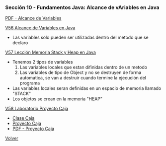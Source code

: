 ### Sección 10 - Fundamentos Java: Alcance de vAriables en Java
[PDF - Alcance de Variables](apuntes/09-03-AlcanceVariables-CFJ.pdf)

[V56 Alcance de Variables en Java](V56_Alcance_de_Variables_en_Java/src/operaciones/PruebaAritmetica.java)
- Las variables solo pueden ser utilizadas dentro del metodo que se declaro

[V57 Lección Memoria Stack y Heap en Java](V57_Leccion_Memoria_Stack_y_Heap_en_Java/src/operaciones/PruebaAritmetica.java)
- Tenemos 2 tipos de variables
    1. Las variables locales que estan difinidas dentro de un metodo
    2. Las variables de tipo de Object y no se destruyen de forma automatica,
        se van a destruir cuando termine la ejecución del programa
- Las variables locales seran definidas en un espacio de memoria llamado "STACK"
- Los objetos se crean en la memoria "HEAP"

[V58 Laboratorio Proyecto Caja](V58_Laboratorio_Proyecto_Caja/src/proyecto)
- [Clase Caja](V58_Laboratorio_Proyecto_Caja/src/proyecto/Caja.java)
- [Proyecto Caja](V58_Laboratorio_Proyecto_Caja/src/proyecto/ProyectoCaja.java)
- [PDF - Proyecto Caja](apuntes/09-05-LaboratorioCaja-CFJ.pdf)

[Volver](../)